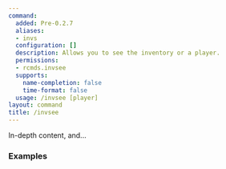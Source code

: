 ```yaml
---
command:
  added: Pre-0.2.7
  aliases:
  - invs
  configuration: []
  description: Allows you to see the inventory or a player.
  permissions:
  - rcmds.invsee
  supports:
    name-completion: false
    time-format: false
  usage: /invsee [player]
layout: command
title: /invsee
---
```


In-depth content, and...

### Examples



